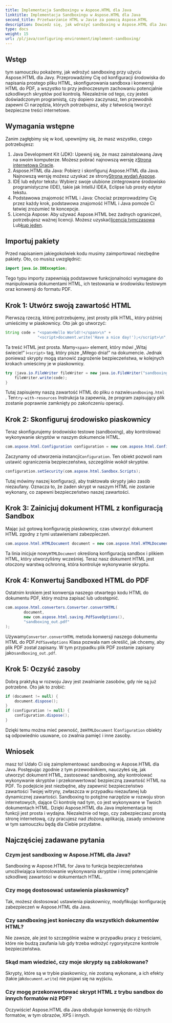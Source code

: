 ```yaml
---
title: Implementacja Sandboxingu w Aspose.HTML dla Java
linktitle: Implementacja Sandboxingu w Aspose.HTML dla Java
second_title: Przetwarzanie HTML w Javie za pomocą Aspose.HTML
description: Dowiedz się, jak wdrożyć sandboxing w Aspose.HTML dla Java, aby bezpiecznie kontrolować wykonywanie skryptów w dokumentach HTML i konwertować je do formatu PDF.
type: docs
weight: 15
url: /pl/java/configuring-environment/implement-sandboxing/
---
```

## Wstęp
tym samouczku pokażemy, jak wdrożyć sandboxing przy użyciu Aspose.HTML dla Javy. Przeprowadzimy Cię od konfiguracji środowiska do napisania prostego pliku HTML, skonfigurowania sandboxa i konwersji HTML do PDF, a wszystko to przy jednoczesnym zachowaniu potencjalnie szkodliwych skryptów pod kontrolą. Niezależnie od tego, czy jesteś doświadczonym programistą, czy dopiero zaczynasz, ten przewodnik zapewni Ci narzędzia, których potrzebujesz, aby z łatwością tworzyć bezpieczne treści internetowe.
## Wymagania wstępne
Zanim zagłębimy się w kod, upewnijmy się, że masz wszystko, czego potrzebujesz:
1.  Java Development Kit (JDK): Upewnij się, że masz zainstalowaną Javę na swoim komputerze. Możesz pobrać najnowszą wersję z[Strona internetowa Oracle](https://www.oracle.com/java/technologies/javase-downloads.html).
2.  Aspose.HTML dla Java: Pobierz i skonfiguruj Aspose.HTML dla Java. Najnowszą wersję możesz uzyskać ze strony[Strona wydań Aspose](https://releases.aspose.com/html/java/).
3. IDE lub edytor tekstu: Wybierz swoje ulubione zintegrowane środowisko programistyczne (IDE), takie jak IntelliJ IDEA, Eclipse lub prosty edytor tekstu.
4. Podstawowa znajomość HTML i Java: Chociaż przeprowadzimy Cię przez każdy krok, podstawowa znajomość HTML i Java pomoże Ci łatwiej zrozumieć te koncepcje.
5.  Licencja Aspose: Aby używać Aspose.HTML bez żadnych ograniczeń, potrzebujesz ważnej licencji. Możesz uzyskać[licencja tymczasowa](https://purchase.aspose.com/temporary-license/) Lub[kup jeden](https://purchase.aspose.com/buy).

## Importuj pakiety
Przed napisaniem jakiegokolwiek kodu musimy zaimportować niezbędne pakiety. Oto, co musisz uwzględnić:
```java
import java.io.IOException;
```
Tego typu importy zapewniają podstawowe funkcjonalności wymagane do manipulowania dokumentami HTML, ich testowania w środowisku testowym oraz konwersji do formatu PDF.

## Krok 1: Utwórz swoją zawartość HTML
Pierwszą rzeczą, której potrzebujemy, jest prosty plik HTML, który później umieścimy w piaskownicy. Oto jak go utworzyć:
```java
String code = "<span>Hello World!!</span>\n" +
              "<script>document.write('Have a nice day!');</script>\n";
```
 Ta treść HTML jest prosta. Mamy`<span>` element, który mówi „Witaj świecie!” i`<script>` tag, który pisze „Miłego dnia!” na dokumencie. Jednak ponieważ skrypty mogą stanowić zagrożenie bezpieczeństwa, w kolejnych krokach umieścimy je w piaskownicy.
```java
try (java.io.FileWriter fileWriter = new java.io.FileWriter("sandboxing.html")) {
    fileWriter.write(code);
}
```
Tutaj zapisujemy naszą zawartość HTML do pliku o nazwie`sandboxing.html` . Ten`try-with-resources` Instrukcja ta zapewnia, że program zapisujący plik zostanie poprawnie zamknięty po zakończeniu operacji.
## Krok 2: Skonfiguruj środowisko piaskownicy
Teraz skonfigurujemy środowisko testowe (sandboxing), aby kontrolować wykonywanie skryptów w naszym dokumencie HTML.
```java
com.aspose.html.Configuration configuration = new com.aspose.html.Configuration();
```
 Zaczynamy od utworzenia instancji`Configuration`. Ten obiekt pozwoli nam ustawić ograniczenia bezpieczeństwa, szczególnie wokół skryptów.
```java
configuration.setSecurity(com.aspose.html.Sandbox.Scripts);
```
Tutaj mówimy naszej konfiguracji, aby traktowała skrypty jako zasób niezaufany. Oznacza to, że żaden skrypt w naszym HTML nie zostanie wykonany, co zapewni bezpieczeństwo naszej zawartości.
## Krok 3: Zainicjuj dokument HTML z konfiguracją Sandbox
Mając już gotową konfigurację piaskownicy, czas utworzyć dokument HTML zgodny z tymi ustawieniami zabezpieczeń.
```java
com.aspose.html.HTMLDocument document = new com.aspose.html.HTMLDocument("sandboxing.html", configuration);
```
 Ta linia inicjuje nowy`HTMLDocument` określoną konfiguracją sandbox i plikiem HTML, który utworzyliśmy wcześniej. Teraz nasz dokument HTML jest otoczony warstwą ochronną, która kontroluje wykonywanie skryptu.
## Krok 4: Konwertuj Sandboxed HTML do PDF
Ostatnim krokiem jest konwersja naszego otwartego kodu HTML do dokumentu PDF, który można zapisać lub udostępnić.
```java
com.aspose.html.converters.Converter.convertHTML(
        document,
        new com.aspose.html.saving.PdfSaveOptions(),
        "sandboxing_out.pdf"
);
```
 Używamy`Converter.convertHTML` metoda konwersji naszego dokumentu HTML do PDF.`PdfSaveOptions` Klasa pozwala nam określić, jak chcemy, aby plik PDF został zapisany. W tym przypadku plik PDF zostanie zapisany jako`sandboxing_out.pdf`.
## Krok 5: Oczyść zasoby
Dobrą praktyką w rozwoju Javy jest zwalnianie zasobów, gdy nie są już potrzebne. Oto jak to zrobić:
```java
if (document != null) {
    document.dispose();
}
if (configuration != null) {
    configuration.dispose();
}
```
 Dzięki temu można mieć pewność, że`HTMLDocument` I`Configuration` obiekty są odpowiednio usuwane, co zwalnia pamięć i inne zasoby.

## Wniosek
masz to! Udało Ci się zaimplementować sandboxing w Aspose.HTML dla Java. Postępując zgodnie z tym przewodnikiem, nauczyłeś się, jak utworzyć dokument HTML, zastosować sandboxing, aby kontrolować wykonywanie skryptów i przekonwertować bezpieczną zawartość HTML na PDF. To podejście jest niezbędne, aby zapewnić bezpieczeństwo zawartości Twojej witryny, zwłaszcza w przypadku niezaufanej lub dynamicznej zawartości.
Sandboxing to potężne narzędzie w rozwoju stron internetowych, dające Ci kontrolę nad tym, co jest wykonywane w Twoich dokumentach HTML. Dzięki Aspose.HTML dla Java implementacja tej funkcji jest prosta i wydajna. Niezależnie od tego, czy zabezpieczasz prostą stronę internetową, czy pracujesz nad złożoną aplikacją, zasady omówione w tym samouczku będą dla Ciebie przydatne.
## Najczęściej zadawane pytania
### Czym jest sandboxing w Aspose.HTML dla Java?
Sandboxing w Aspose.HTML for Java to funkcja bezpieczeństwa umożliwiająca kontrolowanie wykonywania skryptów i innej potencjalnie szkodliwej zawartości w dokumentach HTML.
### Czy mogę dostosować ustawienia piaskownicy?
Tak, możesz dostosować ustawienia piaskownicy, modyfikując konfigurację zabezpieczeń w Aspose.HTML dla Java.
### Czy sandboxing jest konieczny dla wszystkich dokumentów HTML?
Nie zawsze, ale jest to szczególnie ważne w przypadku pracy z treściami, które nie budzą zaufania lub gdy trzeba wdrożyć rygorystyczne kontrole bezpieczeństwa.
### Skąd mam wiedzieć, czy moje skrypty są zablokowane?
 Skrypty, które są w trybie piaskownicy, nie zostaną wykonane, a ich efekty (takie jak`document.write`) nie pojawi się na wyjściu.
### Czy mogę przekonwertować skrypt HTML z trybu sandbox do innych formatów niż PDF?
Oczywiście! Aspose.HTML dla Java obsługuje konwersję do różnych formatów, w tym obrazów, XPS i innych.